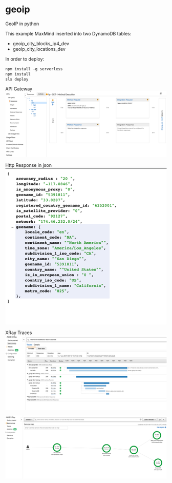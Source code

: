 # geoip
GeoIP in python

This example MaxMind inserted into two DynamoDB tables:
- geoip_city_blocks_ip4_dev
- geoip_city_locations_dev

In order to deploy:

```
npm install -g serverless
npm install
sls deploy
```

API Gateway
![XRay Tracke](images/APIG.png)


Http Response in json
![XRay Tracke](images/Response.png)


XRay Traces
![XRay Tracke](images/XRayTrace.png)

![XRay Tracke](images/XRayMap.png)
